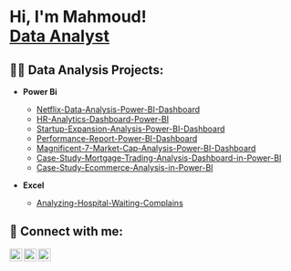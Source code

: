 <h1>Hi, I'm Mahmoud! <br/><a href="https://github.com/MahmHany">Data Analyst </a>

<h2>👨‍💻 Data Analysis Projects:</h2>

- <b>Power Bi</b>
  - [Netflix-Data-Analysis-Power-BI-Dashboard](https://github.com/MahmHany/Netflix-Analytics-Dashboard-Power-BI/blob/main/README.md)
  - [HR-Analytics-Dashboard-Power-BI](https://github.com/mahmhany/-HR-Analytics-Dashboard-Power-BI)
  - [Startup-Expansion-Analysis-Power-BI-Dashboard](https://github.com/mahmhany/Startup-Expansion-Analysis-Power-BI-Dashboard)
  - [Performance-Report-Power-BI-Dashboard](https://github.com/mahmhany/Performance-Report---Power-BI-Dashboard)
  - [Magnificent-7-Market-Cap-Analysis-Power-BI-Dashboard](https://github.com/mahmhany/Magnificent-7-Market-Cap-Analysis-Power-BI-Dashboard/blob/main/README.md)
  - [Case-Study-Mortgage-Trading-Analysis-Dashboard-in-Power-BI](https://github.com/MahmHany/Case-Study-Mortgage-Trading-Analysis-Dashboard-in-Power-BI)
  - [Case-Study-Ecommerce-Analysis-in-Power-BI](https://github.com/MahmHany/Case-Study-Ecommerce-Analysis-in-Power-BI)

- <b>Excel</b>
  - [Analyzing-Hospital-Waiting-Complains](https://github.com/MahmHany/Analyzing-Hospital-Waiting-Complains)

## 🤳 Connect with me:

[<img align="left" alt="Mahmhany | DataCamp" width="22px" src="https://cdn.jsdelivr.net/npm/simple-icons@v3/icons/datacamp.svg" />](https://www.datacamp.com/portfolio/mahmhany)
[<img align="left" alt="Mahmhany | LinkedIn" width="22px" src="https://cdn.jsdelivr.net/npm/simple-icons@v3/icons/linkedin.svg" />](https://www.linkedin.com/in/mahmhany/)
[<img align="left" alt="Mahmhany | Instagram" width="22px" src="https://cdn.jsdelivr.net/npm/simple-icons@v3/icons/instagram.svg" />](https://www.instagram.com/mahmhany/)

<!--
**joshmadakor1/joshmadakor1** is a ✨ _special_ ✨ repository because its `README.md` (this file) appears on your GitHub profile.

Here are some ideas to get you started:

- 🔭 I’m currently working on ...
- 🌱 I’m currently learning ...
- 👯 I’m looking to collaborate on ...
- 🤔 I’m looking for help with ...
- 💬 Ask me about ...
- 📫 How to reach me: ...
- 😄 Pronouns: ...
- ⚡ Fun fact: ...
-->
